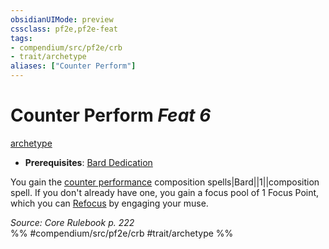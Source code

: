 ```yaml
---
obsidianUIMode: preview
cssclass: pf2e,pf2e-feat
tags:
- compendium/src/pf2e/crb
- trait/archetype
aliases: ["Counter Perform"]
---
```

# Counter Perform  *Feat 6*  
[archetype](archetype.md "Archetype Feat Trait")  

- **Prerequisites**: [Bard Dedication](bard-dedication.md)

You gain the [counter performance](counter-performance.md) composition spells|Bard||1||composition spell. If you don't already have one, you gain a focus pool of 1 Focus Point, which you can [Refocus](refocus.md) by engaging your muse.

*Source: Core Rulebook p. 222*  
%% #compendium/src/pf2e/crb #trait/archetype %%